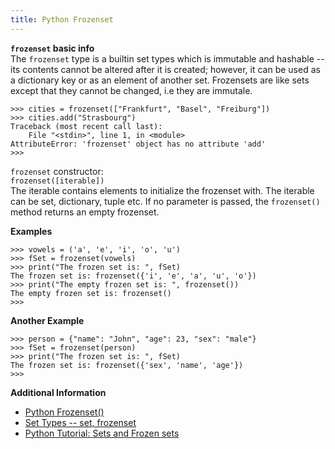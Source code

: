 ```yaml
---
title: Python Frozenset
---
```

**`frozenset` basic info**<br>
The `frozenset` type is a builtin set types which is immutable and hashable -- its contents cannot be altered after it is created; however, it can be used as a dictionary key or as an element of another set. Frozensets are like sets except that they cannot be changed, i.e they are immutale.

    >>> cities = frozenset(["Frankfurt", "Basel", "Freiburg"])
    >>> cities.add("Strasbourg")
    Traceback (most recent call last):
        File "<stdin>", line 1, in <module>
    AttributeError: 'frozenset' object has no attribute 'add'
    >>>

`frozenset` constructor:<br>
`frozenset([iterable])` <br>
The iterable contains elements to initialize the frozenset with. The iterable can be set, dictionary, tuple etc. If no parameter is passed, the `frozenset()` method returns an empty frozenset.

**Examples** <br>

    >>> vowels = ('a', 'e', 'i', 'o', 'u')
    >>> fSet = frozenset(vowels)
    >>> print("The frozen set is: ", fSet)
    The frozen set is: frozenset({'i', 'e', 'a', 'u', 'o'})
    >>> print("The empty frozen set is: ", frozenset())
    The empty frozen set is: frozenset()
    >>>

**Another Example** <br>

    >>> person = {"name": "John", "age": 23, "sex": "male"}
    >>> fSet = frozenset(person)
    >>> print("The frozen set is: ", fSet)
    The frozen set is: frozenset({'sex', 'name', 'age'})
    >>>

**Additional Information** <br>
* <a href="https://www.programiz.com/python-programming/methods/built-in/frozenset" target="_blank">Python Frozenset()</a> <br>
* <a href="https://docs.python.org/2.4/lib/types-set.html" target="_blank">Set Types -- set, frozenset</a> <br>
* <a href="https://www.python-course.eu/sets_frozensets.php" target="_blank">Python Tutorial: Sets and Frozen sets</a>
